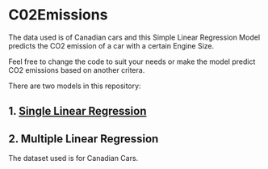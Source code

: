 # C02Emissions
The data used is of Canadian cars and this Simple Linear Regression Model predicts the CO2 emission of a car with a
certain Engine Size.

Feel free to change the code to suit your needs or make the model predict CO2 emissions based on another critera. 

There are two models in this repository:

## 1. [Single Linear Regression](https://github.com/arthtyagi/C02Emissions/tree/master/Simple_Linear_Regression)
## 2. Multiple Linear Regression

The dataset used is for Canadian Cars.
